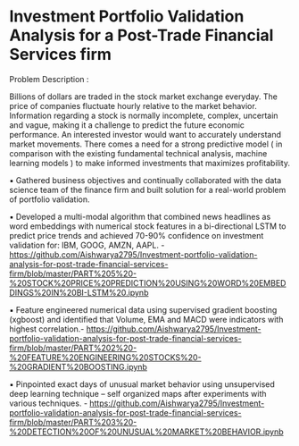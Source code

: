 # Investment Portfolio Validation Analysis for a Post-Trade Financial Services firm

Problem Description :

Billions of dollars are traded in the stock market exchange everyday. The price of companies fluctuate hourly relative to the market behavior. Information regarding a stock is normally incomplete, complex, uncertain and vague, making it a challenge to predict the future economic performance. An interested investor would want to accurately understand market movements. There comes a need for a strong predictive model ( in comparison with the existing fundamental technical analysis, machine learning models ) to make informed investments that maximizes profitability.


▪ Gathered business objectives and continually collaborated with the data science team of the finance firm and built solution for a real-world problem of portfolio validation.

▪ Developed a multi-modal algorithm that combined news headlines as word embeddings with numerical stock features in a bi-directional LSTM to predict price trends and achieved 70-90% confidence on investment validation for: IBM, GOOG, AMZN, AAPL. - https://github.com/Aishwarya2795/Investment-portfolio-validation-analysis-for-post-trade-financial-services-firm/blob/master/PART%205%20-%20STOCK%20PRICE%20PREDICTION%20USING%20WORD%20EMBEDDINGS%20IN%20BI-LSTM%20.ipynb

▪ Feature engineered numerical data using supervised gradient boosting (xgboost) and identified that Volume, EMA and MACD were indicators with highest correlation.- https://github.com/Aishwarya2795/Investment-portfolio-validation-analysis-for-post-trade-financial-services-firm/blob/master/PART%202%20-%20FEATURE%20ENGINEERING%20STOCKS%20-%20GRADIENT%20BOOSTING.ipynb

▪ Pinpointed exact days of unusual market behavior using unsupervised deep learning technique – self organized maps after experiments with various techniques. - https://github.com/Aishwarya2795/Investment-portfolio-validation-analysis-for-post-trade-financial-services-firm/blob/master/PART%203%20-%20DETECTION%20OF%20UNUSUAL%20MARKET%20BEHAVIOR.ipynb

